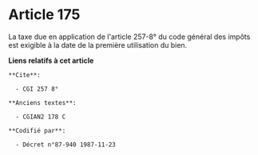 # Article 175

La taxe due en application de l'article 257-8° du code général des impôts est exigible à la date de la première utilisation
du bien.

**Liens relatifs à cet article**

	**Cite**:

	  - CGI 257 8°

	**Anciens textes**:

	  - CGIAN2 178 C

	**Codifié par**:

	  - Décret n°87-940 1987-11-23
